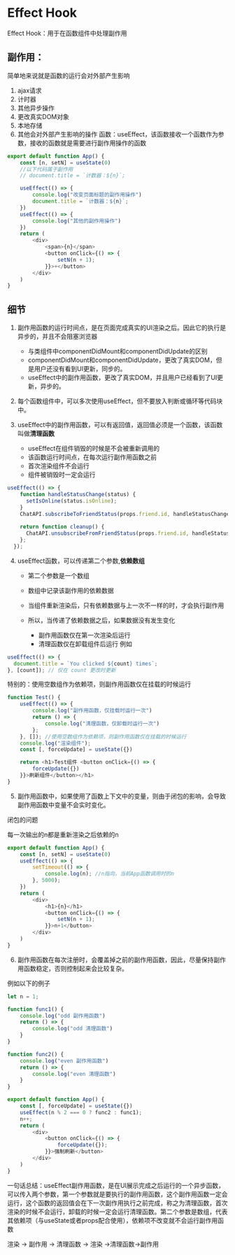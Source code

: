# Effect Hook

Effect Hook：用于在函数组件中处理副作用

## 副作用：

简单地来说就是函数的运行会对外部产生影响

1. ajax请求
2. 计时器
3. 其他异步操作
3. 更改真实DOM对象
4. 本地存储
5. 其他会对外部产生影响的操作
函数：useEffect，该函数接收一个函数作为参数，接收的函数就是需要进行副作用操作的函数

```js
export default function App() {
    const [n, setN] = useState(0)
    //以下代码属于副作用
    // document.title = `计数器：${n}`;

    useEffect(() => {
        console.log("改变页面标题的副作用操作")
        document.title = `计数器：${n}`;
    })
    useEffect(() => {
        console.log("其他的副作用操作")
    })
    return (
        <div>
            <span>{n}</span>
            <button onClick={() => {
                setN(n + 1);
            }}>+</button>
        </div>
    )
}
```

## 细节

1. 副作用函数的运行时间点，是在页面完成真实的UI渲染之后。因此它的执行是异步的，并且不会阻塞浏览器
    - 与类组件中componentDidMount和componentDidUpdate的区别
    - componentDidMount和componentDidUpdate，更改了真实DOM，但是用户还没有看到UI更新，同步的。
    - useEffect中的副作用函数，更改了真实DOM，并且用户已经看到了UI更新，异步的。

2. 每个函数组件中，可以多次使用useEffect，但不要放入判断或循环等代码块中。

3. useEffect中的副作用函数，可以有返回值，返回值必须是一个函数，该函数叫做**清理函数**
    - useEffect在组件销毁的时候是不会被重新调用的
    - 该函数运行时间点，在每次运行副作用函数之前
    - 首次渲染组件不会运行
    - 组件被销毁时一定会运行
```js
useEffect(() => {
    function handleStatusChange(status) {
      setIsOnline(status.isOnline);
    }
    ChatAPI.subscribeToFriendStatus(props.friend.id, handleStatusChange);
    
    return function cleanup() {
      ChatAPI.unsubscribeFromFriendStatus(props.friend.id, handleStatusChange);
    };
  });
```
4. useEffect函数，可以传递第二个参数,**依赖数组**

    - 第二个参数是一个数组

    - 数组中记录该副作用的依赖数据

    - 当组件重新渲染后，只有依赖数据与上一次不一样的时，才会执行副作用

    - 所以，当传递了依赖数据之后，如果数据没有发生变化
        - 副作用函数仅在第一次渲染后运行
        - 清理函数仅在卸载组件后运行
例如
```js
useEffect(() => {
  document.title = `You clicked ${count} times`;
}, [count]); // 仅在 count 更改时更新
```
特别的：使用空数组作为依赖项，则副作用函数仅在挂载的时候运行

```js
function Test() {
    useEffect(() => {
        console.log("副作用函数，仅挂载时运行一次")
        return () => {
            console.log("清理函数，仅卸载时运行一次")
        };
    }, []); //使用空数组作为依赖项，则副作用函数仅在挂载的时候运行
    console.log("渲染组件");
    const [, forceUpdate] = useState({})

    return <h1>Test组件 <button onClick={() => {
        forceUpdate({})
    }}>刷新组件</button></h1>
}
```
5. 副作用函数中，如果使用了函数上下文中的变量，则由于闭包的影响，会导致副作用函数中变量不会实时变化。

闭包的问题

每一次输出的n都是重新渲染之后依赖的n

```js
export default function App() {
    const [n, setN] = useState(0)
    useEffect(() => {
        setTimeout(() => {
            console.log(n); //n指向，当前App函数调用时的n
        }, 5000);
    })
    return (
        <div>
            <h1>{n}</h1>
            <button onClick={() => {
                setN(n + 1);
            }}>n+1</button>
        </div>
    )
}
```

6. 副作用函数在每次注册时，会覆盖掉之前的副作用函数，因此，尽量保持副作用函数稳定，否则控制起来会比较复杂。

例如以下的例子
```js
let n = 1;

function func1() {
    console.log("odd 副作用函数")
    return () => {
        console.log("odd 清理函数")
    }
}

function func2() {
    console.log("even 副作用函数")
    return () => {
        console.log("even 清理函数")
    }
}

export default function App() {
    const [, forceUpdate] = useState({})
    useEffect(n % 2 === 0 ? func2 : func1);
    n++;
    return (
        <div>
            <button onClick={() => {
                forceUpdate({});
            }}>强制刷新</button>
        </div>
    )
}
```

一句话总结：useEffect副作用函数，是在UI展示完成之后运行的一个异步函数，可以传入两个参数，第一个参数就是要执行的副作用函数，这个副作用函数一定会运行，这个函数的返回值会在下一次副作用执行之前完成，称之为清理函数，首次渲染的时候不会运行，卸载的时候一定会运行清理函数。第二个参数是数组，代表其依赖项（与useState或者props配合使用），依赖项不改变就不会运行副作用函数

渲染 -> 副作用 -> 清理函数 -> 渲染 ->清理函数->副作用